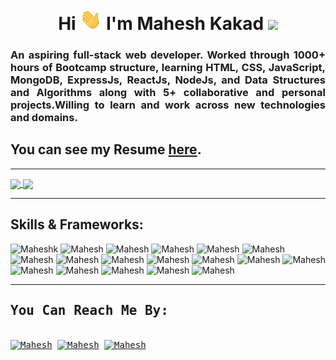<h1 align="center">
    Hi
    <img src="https://raw.githubusercontent.com/ABSphreak/ABSphreak/master/gifs/Hi.gif" width="35">
    I'm Mahesh Kakad
    <img src="https://camo.githubusercontent.com/d3359cb00ab0b5ed8f2e1fe3fceb4fbaf3b614340f8c0db99c17b9f50b351770/68747470733a2f2f656d6f6a69732e736c61636b6d6f6a69732e636f6d2f656d6f6a69732f696d616765732f313533313834393433302f343234362f626c6f622d73756e676c61737365732e6769663f31353331383439343330" width="35">
</h1>


<h3 align="justify">An aspiring full-stack web developer. Worked through 1000+ hours of Bootcamp structure, learning HTML, CSS, JavaScript, MongoDB, ExpressJs, ReactJs, NodeJs, and Data Structures and Algorithms along with 5+ collaborative and personal projects.Willing to learn and work across new technologies and domains.
</h3>

<h2>You can see my Resume
  <a href="https://drive.google.com/file/d/1ZsTFNShnERUF3fnuG2LNmSBu9ge6Im7r/view?usp=sharing" target="_blank">here</a>.
</h2>

<hr/>

<div align="left">
<a href="https://github.com/MartinHeinz/MartinHeinz">
  <img align="center" src="https://github-readme-stats.vercel.app/api/top-langs/?username=maheshkakad&theme=outrun"  height="190px" />
</a>
<a href="https://github.com/MartinHeinz/MartinHeinz">
  <img align="center" src="https://github-readme-stats.vercel.app/api?username=maheshkakad&count_private=true&theme=outrun&show_icons=true"  height="190px" />
</a>
</div>

<hr/>

<div align="left">
<h2 align="left">Skills & Frameworks:</h2>
  <p align="left">
  <img src="https://img.shields.io/badge/HTML5-E34F26?style=for-the-badge&logo=html5&logoColor=white" alt="Maheshk"/>
    <img src="https://img.shields.io/badge/CSS3-1572B6?style=for-the-badge&logo=css3&logoColor=white" alt="Mahesh"/>
    <img src="https://img.shields.io/badge/JavaScript-323330?style=for-the-badge&logo=javascript&logoColor=F7DF1E" alt="Mahesh"/>
    <img src="https://img.shields.io/badge/TypeScript-007ACC?style=for-the-badge&logo=typescript&logoColor=white" alt="Mahesh"/>
    <img src="https://img.shields.io/badge/React-20232A?style=for-the-badge&logo=react&logoColor=61DAFB" alt="Mahesh"/>
    <img src="https://img.shields.io/badge/Redux-593D88?style=for-the-badge&logo=redux&logoColor=white" alt="Mahesh"/>
    <img src="https://img.shields.io/badge/MongoDB-4EA94B?style=for-the-badge&logo=mongodb&logoColor=white" alt="Mahesh"/>
    <img src="https://img.shields.io/badge/Express.js-000000?style=for-the-badge&logo=express&logoColor=white" alt="Mahesh"/>
    <img src="https://img.shields.io/badge/Node.js-339933?style=for-the-badge&logo=nodedotjs&logoColor=white" alt="Mahesh"/>
    <img src="https://img.shields.io/badge/Bootstrap-563D7C?style=for-the-badge&logo=bootstrap&logoColor=white" alt="Mahesh"/>
    <img src="https://img.shields.io/badge/Material%20UI-007FFF?style=for-the-badge&logo=mui&logoColor=white" alt="Mahesh"/>
    <img src="https://img.shields.io/badge/Chakra--UI-319795?style=for-the-badge&logo=chakra-ui&logoColor=white" alt="Mahesh"/>
    <img src="https://img.shields.io/badge/Jest-C21325?style=for-the-badge&logo=jest&logoColor=white" alt="Mahesh"/>
    <img src="https://img.shields.io/badge/Cypress-17202C?style=for-the-badge&logo=cypress&logoColor=white" alt="Mahesh"/>
    <img src="https://img.shields.io/badge/GitHub-100000?style=for-the-badge&logo=github&logoColor=white" alt="Mahesh"/>
    <img src="https://img.shields.io/badge/npm-CB3837?style=for-the-badge&logo=npm&logoColor=white" alt="Mahesh"/>
    <img src="https://img.shields.io/badge/Netlify-00C7B7?style=for-the-badge&logo=netlify&logoColor=white" alt="Mahesh"/>
    <img src="https://img.shields.io/badge/Heroku-430098?style=for-the-badge&logo=heroku&logoColor=white" alt="Mahesh"/>
  </p>
</div>

<hr/>

<div align="left">
  <samp>
    <h2 align="left">You Can Reach Me By:</h2>
    <p align="left">
      <br/>
      <a href="https://www.linkedin.com/in/maheshkakad12/" target="_blank"><img align="center"
         src="https://img.shields.io/badge/linkedin-%231DA1F2.svg?style=for-the-badge&logo=linkedin&logoColor=white"
         alt="Mahesh" height="30"/></a>
      <a href="https://maheshkakad2020@gmail.com" target="_blank"><img align="center"
         src="https://img.shields.io/badge/gmail-EA4335.svg?style=for-the-badge&logo=gmail&logoColor=white"
         alt="Mahesh" height="30"/></a>
      <a href="https://maheshkakad.github.io/" target="_blank"><img align="center"
         src="https://img.shields.io/badge/-PORTFOLIO-3423A6?style=flat&logo=Google-Chrome&logoColor=white"
         alt="Mahesh" height="30"/></a>
    </p>
  </samp>
</div>

